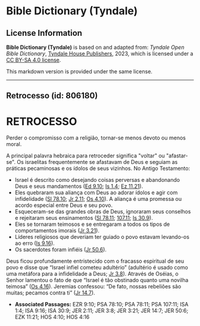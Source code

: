 # Bible Dictionary (Tyndale)

## License Information

**Bible Dictionary (Tyndale)** is based on and adapted from: _Tyndale Open Bible Dictionary_, [Tyndale House Publishers](https://tyndaleopenresources.com/), 2023, which is licensed under a [CC BY-SA 4.0 license](https://creativecommons.org/licenses/by-sa/4.0/legalcode.en).

This markdown version is provided under the same license.



--------------------------------

## Retrocesso (id: 806180)

RETROCESSO
==========

Perder o compromisso com a religião, tornar\-se menos devoto ou menos moral.

A principal palavra hebraica para retroceder significa "voltar" ou "afastar\-se". Os israelitas frequentemente se afastavam de Deus e seguiam as práticas pecaminosas e os ídolos de seus vizinhos. No Antigo Testamento:

* Israel é descrito como desejando coisas perversas e abandonando Deus e seus mandamentos ([Ed 9\.10](https://ref.ly/Ezra9:10); [Is 1\.4](https://ref.ly/Isa1:4); [Ez 11\.21](https://ref.ly/Ezek11:21)).
* Eles quebraram sua aliança com Deus ao adorar ídolos e agir com infidelidade ([Sl 78\.10](https://ref.ly/Ps78:10); [Jr 2\.11](https://ref.ly/Jer2:11); [Os 4\.10](https://ref.ly/Hos4:10)). A aliança é uma promessa ou acordo especial entre Deus e seu povo.
* Esqueceram\-se das grandes obras de Deus, ignoraram seus conselhos e rejeitaram seus ensinamentos ([Sl 78\.11](https://ref.ly/Ps78:11); [107\.11](https://ref.ly/Ps107:11); [Is 30\.9](https://ref.ly/Isa30:9)).
* Eles se tornaram teimosos e se entregaram a todos os tipos de comportamentos imorais ([Jr 3\.21](https://ref.ly/Jer3:21)).
* Líderes religiosos que deveriam ter guiado o povo estavam levando\-os ao erro ([Is 9\.16](https://ref.ly/Isa9:16)).
* Os sacerdotes foram infiéis ([Jr 50\.6](https://ref.ly/Jer50:6)).

Deus ficou profundamente entristecido com o fracasso espiritual de seu povo e disse que “Israel infiel cometeu adultério” (adultério é usado como uma metáfora para a infidelidade a Deus; [Jr 3\.8](https://ref.ly/Jer3:8)). Através de Oséias, o Senhor lamentou o fato de que “Israel é tão obstinado quanto uma novilha teimosa” ([Os 4\.16](https://ref.ly/Hos4:16)). Jeremias confessou: “De fato, nossas rebeliões são muitas; pecamos contra ti” ([Jr 14\.7](https://ref.ly/Jer14:7)).

* **Associated Passages:** EZR 9:10; PSA 78:10; PSA 78:11; PSA 107:11; ISA 1:4; ISA 9:16; ISA 30:9; JER 2:11; JER 3:8; JER 3:21; JER 14:7; JER 50:6; EZK 11:21; HOS 4:10; HOS 4:16

